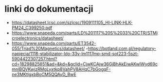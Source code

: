 # linki do dokumentacji 
 - https://datasheet.lcsc.com/szlcsc/1909111105_HI-LINK-HLK-PM24_C399250.pdf
 - https://www.snapeda.com/parts/LD%201117%20S%2033%20CTR/STMicroelectronics/datasheet/
 - https://www.snapeda.com/parts/ET3542-055/Triad%20Magnetics/datasheet/
 -https://botland.com.pl/regulatory-napiecia/1118-stabilizator-ldo-33v-lm1117mp-smd-sot223-5szt-5904422307257.html?cd=18298825651&ad=&kd=&gclid=CjwKCAjw36GjBhAkEiwAKwIWyd69cmnlBQVKwjzRMgLyxtkp8VahPV8AHqC7bGogqF-ne3MKtlgxbBoCM5QQAvD_BwE
